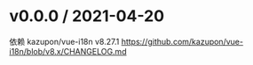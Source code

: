 # v0.0.0 / 2021-04-20
依赖 kazupon/vue-i18n v8.27.1
https://github.com/kazupon/vue-i18n/blob/v8.x/CHANGELOG.md